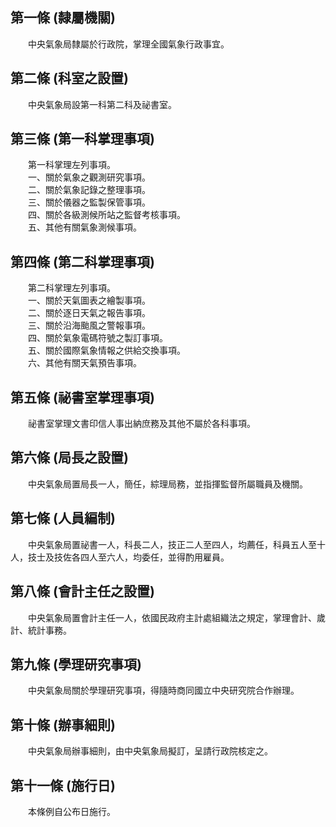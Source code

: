第一條 (隸屬機關)
-----------------
　　中央氣象局隸屬於行政院，掌理全國氣象行政事宜。  


第二條 (科室之設置)
-------------------
　　中央氣象局設第一科第二科及祕書室。  


第三條 (第一科掌理事項)
-----------------------
　　第一科掌理左列事項。  
　　一、關於氣象之觀測研究事項。  
　　二、關於氣象記錄之整理事項。  
　　三、關於儀器之監製保管事項。  
　　四、關於各級測候所站之監督考核事項。  
　　五、其他有關氣象測候事項。  


第四條 (第二科掌理事項)
-----------------------
　　第二科掌理左列事項。  
　　一、關於天氣圖表之繪製事項。  
　　二、關於逐日天氣之報告事項。  
　　三、關於沿海颱風之警報事項。  
　　四、關於氣象電碼符號之製訂事項。  
　　五、關於國際氣象情報之供給交換事項。  
　　六、其他有關天氣預告事項。  


第五條 (祕書室掌理事項)
-----------------------
　　祕書室掌理文書印信人事出納庶務及其他不屬於各科事項。  


第六條 (局長之設置)
-------------------
　　中央氣象局置局長一人，簡任，綜理局務，並指揮監督所屬職員及機關。  


第七條 (人員編制)
-----------------
　　中央氣象局置祕書一人，科長二人，技正二人至四人，均薦任，科員五人至十人，技士及技佐各四人至六人，均委任，並得酌用雇員。  


第八條 (會計主任之設置)
-----------------------
　　中央氣象局置會計主任一人，依國民政府主計處組織法之規定，掌理會計、歲計、統計事務。  


第九條 (學理研究事項)
---------------------
　　中央氣象局關於學理研究事項，得隨時商同國立中央研究院合作辦理。  


第十條 (辦事細則)
-----------------
　　中央氣象局辦事細則，由中央氣象局擬訂，呈請行政院核定之。  


第十一條 (施行日)
-----------------
　　本條例自公布日施行。